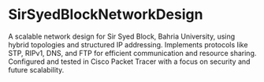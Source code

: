 # SirSyedBlockNetworkDesign
A scalable network design for Sir Syed Block, Bahria University, using hybrid topologies and structured IP addressing. Implements protocols like STP, RIPv1, DNS, and FTP for efficient communication and resource sharing. Configured and tested in Cisco Packet Tracer with a focus on security and future scalability.
